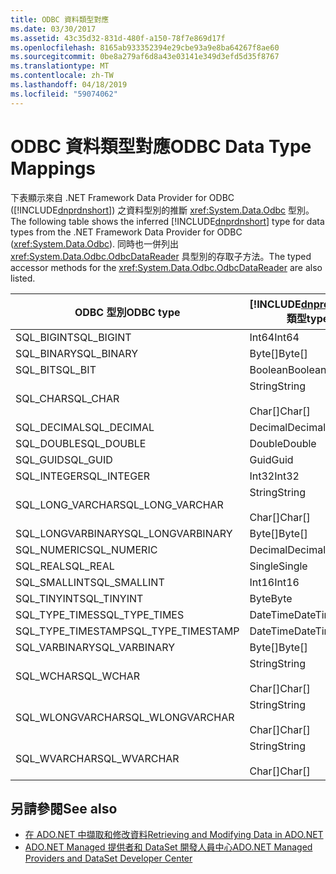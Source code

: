 ```yaml
---
title: ODBC 資料類型對應
ms.date: 03/30/2017
ms.assetid: 43c35d32-831d-480f-a150-78f7e869d17f
ms.openlocfilehash: 8165ab933352394e29cbe93a9e8ba64267f8ae60
ms.sourcegitcommit: 0be8a279af6d8a43e03141e349d3efd5d35f8767
ms.translationtype: MT
ms.contentlocale: zh-TW
ms.lasthandoff: 04/18/2019
ms.locfileid: "59074062"
---
```

# <a name="odbc-data-type-mappings"></a><span data-ttu-id="9ebe5-102">ODBC 資料類型對應</span><span class="sxs-lookup"><span data-stu-id="9ebe5-102">ODBC Data Type Mappings</span></span>
<span data-ttu-id="9ebe5-103">下表顯示來自 .NET Framework Data Provider for ODBC ([!INCLUDE[dnprdnshort](../../../../includes/dnprdnshort-md.md)]) 之資料型別的推斷 <xref:System.Data.Odbc> 型別。</span><span class="sxs-lookup"><span data-stu-id="9ebe5-103">The following table shows the inferred [!INCLUDE[dnprdnshort](../../../../includes/dnprdnshort-md.md)] type for data types from the .NET Framework Data Provider for ODBC (<xref:System.Data.Odbc>).</span></span> <span data-ttu-id="9ebe5-104">同時也一併列出 <xref:System.Data.Odbc.OdbcDataReader> 具型別的存取子方法。</span><span class="sxs-lookup"><span data-stu-id="9ebe5-104">The typed accessor methods for the <xref:System.Data.Odbc.OdbcDataReader> are also listed.</span></span>  
  
|<span data-ttu-id="9ebe5-105">ODBC 型別</span><span class="sxs-lookup"><span data-stu-id="9ebe5-105">ODBC type</span></span>|[!INCLUDE[dnprdnshort](../../../../includes/dnprdnshort-md.md)] <span data-ttu-id="9ebe5-106">類型</span><span class="sxs-lookup"><span data-stu-id="9ebe5-106">type</span></span>|[!INCLUDE[dnprdnshort](../../../../includes/dnprdnshort-md.md)] <span data-ttu-id="9ebe5-107">具型別的存取子</span><span class="sxs-lookup"><span data-stu-id="9ebe5-107">typed accessor</span></span>|  
|---------------|----------------------------------------------------------------------|--------------------------------------------------------------------------------|  
|<span data-ttu-id="9ebe5-108">SQL_BIGINT</span><span class="sxs-lookup"><span data-stu-id="9ebe5-108">SQL_BIGINT</span></span>|<span data-ttu-id="9ebe5-109">Int64</span><span class="sxs-lookup"><span data-stu-id="9ebe5-109">Int64</span></span>|<span data-ttu-id="9ebe5-110">GetInt64()</span><span class="sxs-lookup"><span data-stu-id="9ebe5-110">GetInt64()</span></span>|  
|<span data-ttu-id="9ebe5-111">SQL_BINARY</span><span class="sxs-lookup"><span data-stu-id="9ebe5-111">SQL_BINARY</span></span>|<span data-ttu-id="9ebe5-112">Byte[]</span><span class="sxs-lookup"><span data-stu-id="9ebe5-112">Byte[]</span></span>|<span data-ttu-id="9ebe5-113">GetBytes()</span><span class="sxs-lookup"><span data-stu-id="9ebe5-113">GetBytes()</span></span>|  
|<span data-ttu-id="9ebe5-114">SQL_BIT</span><span class="sxs-lookup"><span data-stu-id="9ebe5-114">SQL_BIT</span></span>|<span data-ttu-id="9ebe5-115">Boolean</span><span class="sxs-lookup"><span data-stu-id="9ebe5-115">Boolean</span></span>|<span data-ttu-id="9ebe5-116">GetBoolean()</span><span class="sxs-lookup"><span data-stu-id="9ebe5-116">GetBoolean()</span></span>|  
|<span data-ttu-id="9ebe5-117">SQL_CHAR</span><span class="sxs-lookup"><span data-stu-id="9ebe5-117">SQL_CHAR</span></span>|<span data-ttu-id="9ebe5-118">String</span><span class="sxs-lookup"><span data-stu-id="9ebe5-118">String</span></span><br /><br /> <span data-ttu-id="9ebe5-119">Char[]</span><span class="sxs-lookup"><span data-stu-id="9ebe5-119">Char[]</span></span>|<span data-ttu-id="9ebe5-120">GetString()</span><span class="sxs-lookup"><span data-stu-id="9ebe5-120">GetString()</span></span><br /><br /> <span data-ttu-id="9ebe5-121">GetChars()</span><span class="sxs-lookup"><span data-stu-id="9ebe5-121">GetChars()</span></span>|  
|<span data-ttu-id="9ebe5-122">SQL_DECIMAL</span><span class="sxs-lookup"><span data-stu-id="9ebe5-122">SQL_DECIMAL</span></span>|<span data-ttu-id="9ebe5-123">Decimal</span><span class="sxs-lookup"><span data-stu-id="9ebe5-123">Decimal</span></span>|<span data-ttu-id="9ebe5-124">GetDecimal()</span><span class="sxs-lookup"><span data-stu-id="9ebe5-124">GetDecimal()</span></span>|  
|<span data-ttu-id="9ebe5-125">SQL_DOUBLE</span><span class="sxs-lookup"><span data-stu-id="9ebe5-125">SQL_DOUBLE</span></span>|<span data-ttu-id="9ebe5-126">Double</span><span class="sxs-lookup"><span data-stu-id="9ebe5-126">Double</span></span>|<span data-ttu-id="9ebe5-127">GetDouble()</span><span class="sxs-lookup"><span data-stu-id="9ebe5-127">GetDouble()</span></span>|  
|<span data-ttu-id="9ebe5-128">SQL_GUID</span><span class="sxs-lookup"><span data-stu-id="9ebe5-128">SQL_GUID</span></span>|<span data-ttu-id="9ebe5-129">Guid</span><span class="sxs-lookup"><span data-stu-id="9ebe5-129">Guid</span></span>|<span data-ttu-id="9ebe5-130">GetGuid()</span><span class="sxs-lookup"><span data-stu-id="9ebe5-130">GetGuid()</span></span>|  
|<span data-ttu-id="9ebe5-131">SQL_INTEGER</span><span class="sxs-lookup"><span data-stu-id="9ebe5-131">SQL_INTEGER</span></span>|<span data-ttu-id="9ebe5-132">Int32</span><span class="sxs-lookup"><span data-stu-id="9ebe5-132">Int32</span></span>|<span data-ttu-id="9ebe5-133">GetInt32()</span><span class="sxs-lookup"><span data-stu-id="9ebe5-133">GetInt32()</span></span>|  
|<span data-ttu-id="9ebe5-134">SQL_LONG_VARCHAR</span><span class="sxs-lookup"><span data-stu-id="9ebe5-134">SQL_LONG_VARCHAR</span></span>|<span data-ttu-id="9ebe5-135">String</span><span class="sxs-lookup"><span data-stu-id="9ebe5-135">String</span></span><br /><br /> <span data-ttu-id="9ebe5-136">Char[]</span><span class="sxs-lookup"><span data-stu-id="9ebe5-136">Char[]</span></span>|<span data-ttu-id="9ebe5-137">GetString()</span><span class="sxs-lookup"><span data-stu-id="9ebe5-137">GetString()</span></span><br /><br /> <span data-ttu-id="9ebe5-138">GetChars()</span><span class="sxs-lookup"><span data-stu-id="9ebe5-138">GetChars()</span></span>|  
|<span data-ttu-id="9ebe5-139">SQL_LONGVARBINARY</span><span class="sxs-lookup"><span data-stu-id="9ebe5-139">SQL_LONGVARBINARY</span></span>|<span data-ttu-id="9ebe5-140">Byte[]</span><span class="sxs-lookup"><span data-stu-id="9ebe5-140">Byte[]</span></span>|<span data-ttu-id="9ebe5-141">GetBytes()</span><span class="sxs-lookup"><span data-stu-id="9ebe5-141">GetBytes()</span></span>|  
|<span data-ttu-id="9ebe5-142">SQL_NUMERIC</span><span class="sxs-lookup"><span data-stu-id="9ebe5-142">SQL_NUMERIC</span></span>|<span data-ttu-id="9ebe5-143">Decimal</span><span class="sxs-lookup"><span data-stu-id="9ebe5-143">Decimal</span></span>|<span data-ttu-id="9ebe5-144">GetDecimal()</span><span class="sxs-lookup"><span data-stu-id="9ebe5-144">GetDecimal()</span></span>|  
|<span data-ttu-id="9ebe5-145">SQL_REAL</span><span class="sxs-lookup"><span data-stu-id="9ebe5-145">SQL_REAL</span></span>|<span data-ttu-id="9ebe5-146">Single</span><span class="sxs-lookup"><span data-stu-id="9ebe5-146">Single</span></span>|<span data-ttu-id="9ebe5-147">GetFloat()</span><span class="sxs-lookup"><span data-stu-id="9ebe5-147">GetFloat()</span></span>|  
|<span data-ttu-id="9ebe5-148">SQL_SMALLINT</span><span class="sxs-lookup"><span data-stu-id="9ebe5-148">SQL_SMALLINT</span></span>|<span data-ttu-id="9ebe5-149">Int16</span><span class="sxs-lookup"><span data-stu-id="9ebe5-149">Int16</span></span>|<span data-ttu-id="9ebe5-150">GetInt16()</span><span class="sxs-lookup"><span data-stu-id="9ebe5-150">GetInt16()</span></span>|  
|<span data-ttu-id="9ebe5-151">SQL_TINYINT</span><span class="sxs-lookup"><span data-stu-id="9ebe5-151">SQL_TINYINT</span></span>|<span data-ttu-id="9ebe5-152">Byte</span><span class="sxs-lookup"><span data-stu-id="9ebe5-152">Byte</span></span>|<span data-ttu-id="9ebe5-153">GetByte()</span><span class="sxs-lookup"><span data-stu-id="9ebe5-153">GetByte()</span></span>|  
|<span data-ttu-id="9ebe5-154">SQL_TYPE_TIMES</span><span class="sxs-lookup"><span data-stu-id="9ebe5-154">SQL_TYPE_TIMES</span></span>|<span data-ttu-id="9ebe5-155">DateTime</span><span class="sxs-lookup"><span data-stu-id="9ebe5-155">DateTime</span></span>|<span data-ttu-id="9ebe5-156">GetDateTime()</span><span class="sxs-lookup"><span data-stu-id="9ebe5-156">GetDateTime()</span></span>|  
|<span data-ttu-id="9ebe5-157">SQL_TYPE_TIMESTAMP</span><span class="sxs-lookup"><span data-stu-id="9ebe5-157">SQL_TYPE_TIMESTAMP</span></span>|<span data-ttu-id="9ebe5-158">DateTime</span><span class="sxs-lookup"><span data-stu-id="9ebe5-158">DateTime</span></span>|<span data-ttu-id="9ebe5-159">GetDateTime()</span><span class="sxs-lookup"><span data-stu-id="9ebe5-159">GetDateTime()</span></span>|  
|<span data-ttu-id="9ebe5-160">SQL_VARBINARY</span><span class="sxs-lookup"><span data-stu-id="9ebe5-160">SQL_VARBINARY</span></span>|<span data-ttu-id="9ebe5-161">Byte[]</span><span class="sxs-lookup"><span data-stu-id="9ebe5-161">Byte[]</span></span>|<span data-ttu-id="9ebe5-162">GetBytes()</span><span class="sxs-lookup"><span data-stu-id="9ebe5-162">GetBytes()</span></span>|  
|<span data-ttu-id="9ebe5-163">SQL_WCHAR</span><span class="sxs-lookup"><span data-stu-id="9ebe5-163">SQL_WCHAR</span></span>|<span data-ttu-id="9ebe5-164">String</span><span class="sxs-lookup"><span data-stu-id="9ebe5-164">String</span></span><br /><br /> <span data-ttu-id="9ebe5-165">Char[]</span><span class="sxs-lookup"><span data-stu-id="9ebe5-165">Char[]</span></span>|<span data-ttu-id="9ebe5-166">GetString()</span><span class="sxs-lookup"><span data-stu-id="9ebe5-166">GetString()</span></span><br /><br /> <span data-ttu-id="9ebe5-167">GetChars()</span><span class="sxs-lookup"><span data-stu-id="9ebe5-167">GetChars()</span></span>|  
|<span data-ttu-id="9ebe5-168">SQL_WLONGVARCHAR</span><span class="sxs-lookup"><span data-stu-id="9ebe5-168">SQL_WLONGVARCHAR</span></span>|<span data-ttu-id="9ebe5-169">String</span><span class="sxs-lookup"><span data-stu-id="9ebe5-169">String</span></span><br /><br /> <span data-ttu-id="9ebe5-170">Char[]</span><span class="sxs-lookup"><span data-stu-id="9ebe5-170">Char[]</span></span>|<span data-ttu-id="9ebe5-171">GetString()</span><span class="sxs-lookup"><span data-stu-id="9ebe5-171">GetString()</span></span><br /><br /> <span data-ttu-id="9ebe5-172">GetChars()</span><span class="sxs-lookup"><span data-stu-id="9ebe5-172">GetChars()</span></span>|  
|<span data-ttu-id="9ebe5-173">SQL_WVARCHAR</span><span class="sxs-lookup"><span data-stu-id="9ebe5-173">SQL_WVARCHAR</span></span>|<span data-ttu-id="9ebe5-174">String</span><span class="sxs-lookup"><span data-stu-id="9ebe5-174">String</span></span><br /><br /> <span data-ttu-id="9ebe5-175">Char[]</span><span class="sxs-lookup"><span data-stu-id="9ebe5-175">Char[]</span></span>|<span data-ttu-id="9ebe5-176">GetString()</span><span class="sxs-lookup"><span data-stu-id="9ebe5-176">GetString()</span></span><br /><br /> <span data-ttu-id="9ebe5-177">GetChars()</span><span class="sxs-lookup"><span data-stu-id="9ebe5-177">GetChars()</span></span>|  
  
## <a name="see-also"></a><span data-ttu-id="9ebe5-178">另請參閱</span><span class="sxs-lookup"><span data-stu-id="9ebe5-178">See also</span></span>

- [<span data-ttu-id="9ebe5-179">在 ADO.NET 中擷取和修改資料</span><span class="sxs-lookup"><span data-stu-id="9ebe5-179">Retrieving and Modifying Data in ADO.NET</span></span>](../../../../docs/framework/data/adonet/retrieving-and-modifying-data.md)
- [<span data-ttu-id="9ebe5-180">ADO.NET Managed 提供者和 DataSet 開發人員中心</span><span class="sxs-lookup"><span data-stu-id="9ebe5-180">ADO.NET Managed Providers and DataSet Developer Center</span></span>](https://go.microsoft.com/fwlink/?LinkId=217917)
